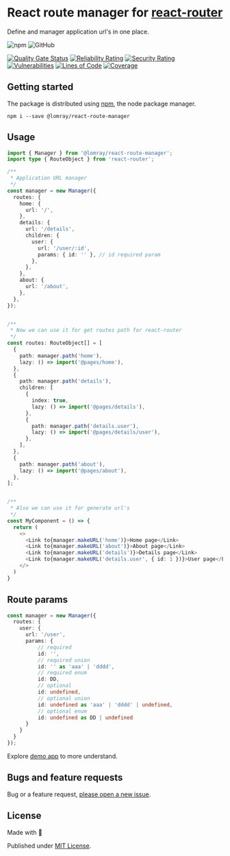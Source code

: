 # React route manager for [react-router](https://reactrouter.com/)

Define and manager application url's in one place.

![npm](https://img.shields.io/npm/v/@lomray/react-route-manager)
![GitHub](https://img.shields.io/github/license/Lomray-Software/react-route-manager)

[![Quality Gate Status](https://sonarcloud.io/api/project_badges/measure?project=react-route-manager&metric=alert_status)](https://sonarcloud.io/summary/new_code?id=react-route-manager)
[![Reliability Rating](https://sonarcloud.io/api/project_badges/measure?project=react-route-manager&metric=reliability_rating)](https://sonarcloud.io/summary/new_code?id=react-route-manager)
[![Security Rating](https://sonarcloud.io/api/project_badges/measure?project=react-route-manager&metric=security_rating)](https://sonarcloud.io/summary/new_code?id=react-route-manager)
[![Vulnerabilities](https://sonarcloud.io/api/project_badges/measure?project=react-route-manager&metric=vulnerabilities)](https://sonarcloud.io/summary/new_code?id=react-route-manager)
[![Lines of Code](https://sonarcloud.io/api/project_badges/measure?project=react-route-manager&metric=ncloc)](https://sonarcloud.io/summary/new_code?id=react-route-manager)
[![Coverage](https://sonarcloud.io/api/project_badges/measure?project=react-route-manager&metric=coverage)](https://sonarcloud.io/summary/new_code?id=react-route-manager)

## Getting started

The package is distributed using [npm](https://www.npmjs.com/), the node package manager.

```
npm i --save @lomray/react-route-manager
```

## Usage

```typescript jsx
import { Manager } from '@lomray/react-route-manager';
import type { RouteObject } from 'react-router';

/**
 * Application URL manager
 */
const manager = new Manager({
  routes: {
    home: {
      url: '/',
    },
    details: {
      url: '/details',
      children: {
        user: {
          url: '/user/:id',
          params: { id: '' }, // id required param
        },
      },
    },
    about: {
      url: '/about',
    },
  },
});


/**
 * Now we can use it for get routes path for react-router
 */
const routes: RouteObject[] = [
  {
    path: manager.path('home'),
    lazy: () => import('@pages/home'),
  },
  {
    path: manager.path('details'),
    children: [
      {
        index: true,
        lazy: () => import('@pages/details'),
      },
      {
        path: manager.path('details.user'),
        lazy: () => import('@pages/details/user'),
      },
    ],
  },
  {
    path: manager.path('about'),
    lazy: () => import('@pages/about'),
  },
];


/**
 * Also we can use it for generate url's
 */
const MyComponent = () => {
  return (
    <>
      <Link to{manager.makeURL('home')}>Home page</Link>
      <Link to{manager.makeURL('about')}>About page</Link>
      <Link to{manager.makeURL('details')}>Details page</Link>
      <Link to{manager.makeURL('details.user', { id: 1 })}>User page</Link>
    </>
  )
}
```

## Route params
```typescript
const manager = new Manager({
  routes: {
    user: {
      url: '/user',
      params: {
          // required
          id: '',
          // required union
          id: '' as 'aaa' | 'dddd',
          // required enum
          id: DD,
          // optional
          id: undefined,
          // optional union
          id: undefined as 'aaa' | 'dddd' | undefined,
          // optional enum
          id: undefined as DD | undefined
      }
    }
  }
});
```

Explore [demo app](https://github.com/Lomray-Software/vite-template) to more understand.

## Bugs and feature requests

Bug or a feature request, [please open a new issue](https://github.com/Lomray-Software/react-route-manager/issues/new).

## License
Made with 💚

Published under [MIT License](./LICENSE).

